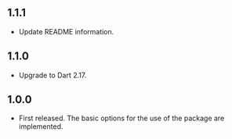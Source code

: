 ## 1.1.1

* Update README information.

## 1.1.0

* Upgrade to Dart 2.17.

## 1.0.0

* First released. The basic options for the use of the package are implemented.
